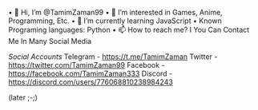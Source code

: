 • 👋 Hi, I’m @TamimZaman99
• 👀 I’m interested in Games, Anime, Programming, Etc.
• 🌱 I’m currently learning JavaScript
• Known Programing languages: Python
• 📫 How to reach me? I You Can Contact Me In Many Social Media

*Social Accounts*
Telegram - https://t.me/TamimZaman
Twitter - https://twitter.com/TamimZaman99
Facebook - https://facebook.com/TamimZaman333
Discord - https://discord.com/users/776068810238984243

<!---
TamimZaman99/TamimZaman99 is a ✨ special ✨ repository because its `README.md` (this file) appears on your GitHub profile.
You can click the Preview link to take a look at your changes.
--->


(later ;-;)
